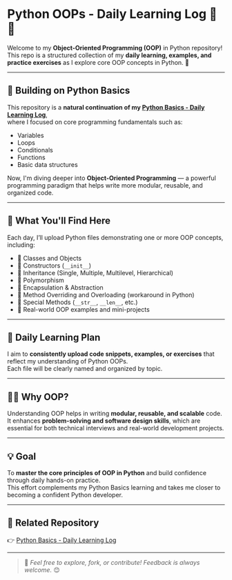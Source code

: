 # Python OOPs - Daily Learning Log 🧠🐍

Welcome to my **Object-Oriented Programming (OOP)** in Python repository!  
This repo is a structured collection of my **daily learning, examples, and practice exercises** as I explore core OOP concepts in Python. 🚀

---

## 🌱 Building on Python Basics

This repository is a **natural continuation of my [Python Basics - Daily Learning Log](https://github.com/nagarjunpl/python-basics)**,  
where I focused on core programming fundamentals such as:

- Variables
- Loops
- Conditionals
- Functions
- Basic data structures

Now, I'm diving deeper into **Object-Oriented Programming** — a powerful programming paradigm that helps write more modular, reusable, and organized code.

---

## 📘 What You'll Find Here

Each day, I’ll upload Python files demonstrating one or more OOP concepts, including:

- 🔹 Classes and Objects  
- 🔹 Constructors (`__init__`)  
- 🔹 Inheritance (Single, Multiple, Multilevel, Hierarchical)  
- 🔹 Polymorphism  
- 🔹 Encapsulation & Abstraction  
- 🔹 Method Overriding and Overloading (workaround in Python)  
- 🔹 Special Methods (`__str__`, `__len__`, etc.)  
- 🔹 Real-world OOP examples and mini-projects  

---

## 📅 Daily Learning Plan

I aim to **consistently upload code snippets, examples, or exercises** that reflect my understanding of Python OOPs.  
Each file will be clearly named and organized by topic.

---

## 🧑‍💻 Why OOP?

Understanding OOP helps in writing **modular, reusable, and scalable** code.  
It enhances **problem-solving and software design skills**, which are essential for both technical interviews and real-world development projects.

---

## 💡 Goal

To **master the core principles of OOP in Python** and build confidence through daily hands-on practice.  
This effort complements my Python Basics learning and takes me closer to becoming a confident Python developer.

---

## 📂 Related Repository

👉 [Python Basics - Daily Learning Log](https://github.com/nagarjunpl/python-basics)

---

> 💬 *Feel free to explore, fork, or contribute! Feedback is always welcome.* 😊
